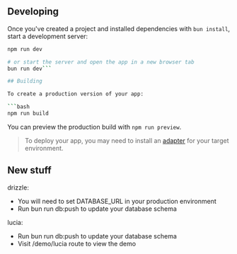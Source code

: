 ## Developing

Once you've created a project and installed dependencies with `bun install`, start a development server:

```bash
npm run dev

# or start the server and open the app in a new browser tab
bun run dev```

## Building

To create a production version of your app:

```bash
npm run build
```

You can preview the production build with `npm run preview`.

> To deploy your app, you may need to install an [adapter](https://svelte.dev/docs/kit/adapters) for your target environment.

## New stuff
drizzle: 
  - You will need to set DATABASE_URL in your production environment  
  - Run bun run db:push to update your database schema  
                                                
  lucia:  
  - Run bun run db:push to update your database schema              
  - Visit /demo/lucia route to view the demo